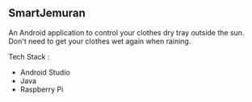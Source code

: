 ## SmartJemuran
An Android application to control your clothes dry tray outside the sun. Don't need to get your clothes wet again when raining.

Tech Stack : 
- Android Studio
- Java
- Raspberry Pi
